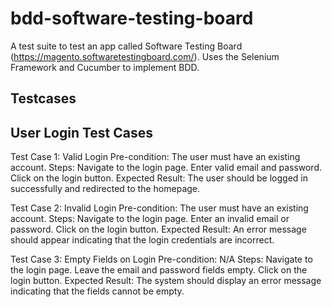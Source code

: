 # bdd-software-testing-board
A test suite to test an app called Software Testing Board (https://magento.softwaretestingboard.com/). Uses the Selenium Framework and Cucumber to implement BDD.

**Testcases**
------
User Login Test Cases
------
Test Case 1: Valid Login
Pre-condition: The user must have an existing account.
Steps:
Navigate to the login page.
Enter valid email and password.
Click on the login button.
Expected Result: The user should be logged in successfully and redirected to the homepage.

Test Case 2: Invalid Login
Pre-condition: The user must have an existing account.
Steps:
Navigate to the login page.
Enter an invalid email or password.
Click on the login button.
Expected Result: An error message should appear indicating that the login credentials are incorrect.

Test Case 3: Empty Fields on Login
Pre-condition: N/A
Steps:
Navigate to the login page.
Leave the email and password fields empty.
Click on the login button.
Expected Result: The system should display an error message indicating that the fields cannot be empty.
